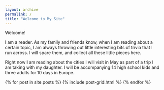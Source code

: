 ```yaml
---
layout: archive
permalink: /
title: "Welcome to My Site"
---
```

Welcome!

I am a reader.  As my family and friends know, when I am reading about a certain topic, I am always throwing out little interesting bits of trivia that I run across.  I will spare them, and collect all these little pieces here.  

Right now I am reading about the cities I will visit in May as part of a trip I am taking with my daughter.  I will be accompanying 14 high school kids and three adults for 10 days in Europe.

<div class="tiles">
{% for post in site.posts %}
	{% include post-grid.html %}
{% endfor %}
</div><!-- /.tiles -->
